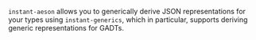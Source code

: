 `instant-aeson` allows you to generically derive JSON representations
for your types using `instant-generics`, which in particular, supports
deriving generic representations for GADTs.

